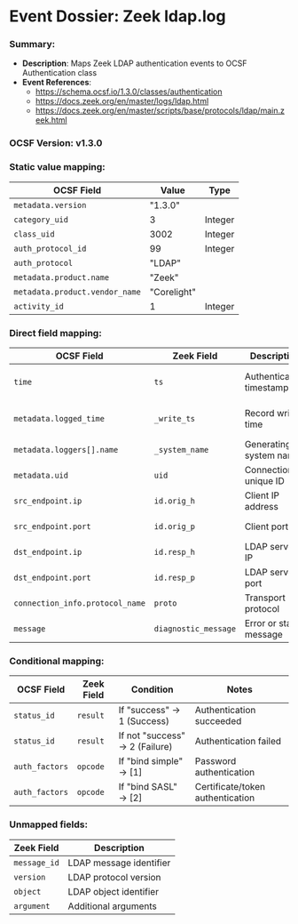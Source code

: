 # Event Dossier: Zeek ldap.log
### Summary:
- **Description**: Maps Zeek LDAP authentication events to OCSF Authentication class
- **Event References**:
  - https://schema.ocsf.io/1.3.0/classes/authentication
  - https://docs.zeek.org/en/master/logs/ldap.html
  - https://docs.zeek.org/en/master/scripts/base/protocols/ldap/main.zeek.html

### OCSF Version: v1.3.0

### Static value mapping:
| OCSF Field                     | Value          | Type       |
|-------------------------------|----------------|------------|
| `metadata.version`            | "1.3.0"        |            |
| `category_uid`                | 3              | Integer    |
| `class_uid`                   | 3002           | Integer    |
| `auth_protocol_id`            | 99             | Integer    |
| `auth_protocol`               | "LDAP"         |            |
| `metadata.product.name`       | "Zeek"         |            |
| `metadata.product.vendor_name`| "Corelight"    |            |
| `activity_id`                 | 1              | Integer    |

### Direct field mapping:
| OCSF Field                     | Zeek Field              | Description                                | Notes                      |
|-------------------------------|-------------------------|--------------------------------------------|----------------------------|
| `time`                        | `ts`                    | Authentication timestamp                   | Convert to epoch timestamp |
| `metadata.logged_time`        | `_write_ts`             | Record write time                          | Convert to epoch timestamp |
| `metadata.loggers[].name`     | `_system_name`          | Generating system name                     |                            |
| `metadata.uid`                | `uid`                   | Connection unique ID                       |                            |
| `src_endpoint.ip`             | `id.orig_h`             | Client IP address                          | Type: ip_t                 |
| `src_endpoint.port`           | `id.orig_p`             | Client port                                | Type: port_t               |
| `dst_endpoint.ip`             | `id.resp_h`             | LDAP server IP                             | Type: ip_t                 |
| `dst_endpoint.port`           | `id.resp_p`             | LDAP server port                           | Type: port_t               |
| `connection_info.protocol_name` | `proto`               | Transport protocol                          |                            |
| `message`                     | `diagnostic_message`     | Error or status message                    |                            |

### Conditional mapping:
| OCSF Field             | Zeek Field       | Condition                          | Notes                                      |
|-----------------------|------------------|------------------------------------|--------------------------------------------|
| `status_id`           | `result`         | If "success" → 1 (Success)        | Authentication succeeded                   |
| `status_id`           | `result`         | If not "success" → 2 (Failure)    | Authentication failed                      |
| `auth_factors`        | `opcode`         | If "bind simple" → [1]            | Password authentication                    |
| `auth_factors`        | `opcode`         | If "bind SASL" → [2]              | Certificate/token authentication           |

### Unmapped fields:
| Zeek Field               | Description                                  |
|--------------------------|----------------------------------------------|
| `message_id`             | LDAP message identifier                      |
| `version`                | LDAP protocol version                        |
| `object`                 | LDAP object identifier                       |
| `argument`               | Additional arguments                         |
